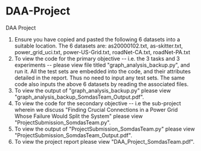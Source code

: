 # DAA-Project
DAA Project
1. Ensure you have copied and pasted the following 6 datasets into a suitable location. The 6 datasets are: as20000102.txt, as-skitter.txt, power_grid_uci.txt, power-US-Grid.txt, roadNet-CA.txt, roadNet-PA.txt 
2. To view the code for the primary objective -- i.e. the 3 tasks and 3 experiments -- please view file titled "graph_analysis_backup.py", and run it. All the test sets are embedded into the code, and their attributes detailed in the report. Thus no need to input any test sets. The same code also inputs the above 6 datasets by reading the associated files.
4. To view the output of "graph_analysis_backup.py" please view "graph_analysis_backup_SomdasTeam_Output.pdf".
3. To view the code for the secondary objective -- i.e the sub-project wherein we discuss "Finding Crucial Connections in a Power Grid Whose Failure Would Split the System" please view "ProjectSubmission_SomdasTeam.py".
4. To view the output of "ProjectSubmission_SomdasTeam.py" please view "ProjectSubmission_SomdasTeam_Output.pdf".
5. To view the project report please view "DAA_Project_SomdasTeam.pdf".
